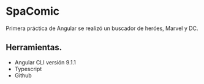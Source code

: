 # SpaComic

Primera práctica de Angular se realizó un buscador de heróes, Marvel y DC.

## Herramientas.

- Angular CLI versión 9.1.1 
- Typescript
- Github

